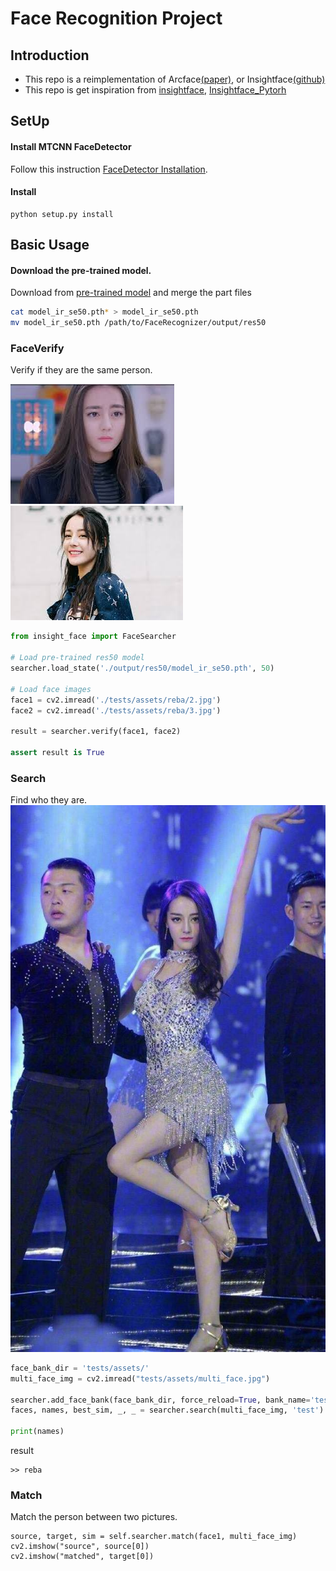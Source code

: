 # Face Recognition Project 


## Introduction
- This repo is a reimplementation of Arcface[(paper)](https://arxiv.org/abs/1801.07698), or Insightface[(github)](https://github.com/deepinsight/insightface)
- This repo is get inspiration from [insightface](https://github.com/deepinsight/insightface), [Insightface_Pytorh](https://github.com/TreB1eN/InsightFace_Pytorch)

## SetUp
#### Install MTCNN FaceDetector
Follow this instruction [FaceDetector Installation](./FaceDetector/README.md).

#### Install
```
python setup.py install
```

## Basic Usage
#### Download the pre-trained model.
Download from [pre-trained model](https://github.com/faciallab/Models/tree/master/InsightFace) and merge the part files

```bash
cat model_ir_se50.pth* > model_ir_se50.pth
mv model_ir_se50.pth /path/to/FaceRecognizer/output/res50
```

### FaceVerify
Verify if they are the same person.

![reba](./tests/assets/reba/3.jpg)![reba2](./tests/assets/reba/2.jpg)
```py
from insight_face import FaceSearcher

# Load pre-trained res50 model
searcher.load_state('./output/res50/model_ir_se50.pth', 50)

# Load face images
face1 = cv2.imread('./tests/assets/reba/2.jpg')
face2 = cv2.imread('./tests/assets/reba/3.jpg')

result = searcher.verify(face1, face2)

assert result is True
```

### Search
Find who they are. 
![reba](./tests/assets/multi_face.jpg)
```py
face_bank_dir = 'tests/assets/'
multi_face_img = cv2.imread("tests/assets/multi_face.jpg")

searcher.add_face_bank(face_bank_dir, force_reload=True, bank_name='test')
faces, names, best_sim, _, _ = searcher.search(multi_face_img, 'test')

print(names)
```
result
```
>> reba
```

### Match
Match the person between two pictures.
```
source, target, sim = self.searcher.match(face1, multi_face_img)
cv2.imshow("source", source[0])
cv2.imshow("matched", target[0])
```